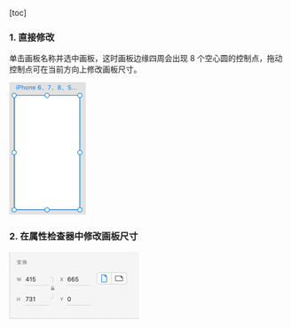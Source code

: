 [toc]

### 1. 直接修改

单击画板名称并选中画板，这时画板边缘四周会出现 8 个空心圆的控制点，拖动控制点可在当前方向上修改画板尺寸。

![03](./images/03.png)

### 2. 在属性检查器中修改画板尺寸

![04](./images/04.png)

